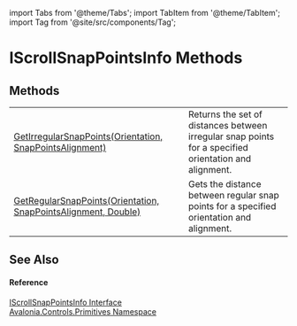 import Tabs from '@theme/Tabs'; 
import TabItem from '@theme/TabItem'; 
import Tag from '@site/src/components/Tag'; 

# IScrollSnapPointsInfo Methods




## Methods
<table>
<tr>
<td><a href="M_Avalonia_Controls_Primitives_IScrollSnapPointsInfo_GetIrregularSnapPoints">GetIrregularSnapPoints(Orientation, SnapPointsAlignment)</a></td>
<td>Returns the set of distances between irregular snap points for a specified orientation and alignment.</td>
</tr>
<tr>
<td><a href="M_Avalonia_Controls_Primitives_IScrollSnapPointsInfo_GetRegularSnapPoints">GetRegularSnapPoints(Orientation, SnapPointsAlignment, Double)</a></td>
<td>Gets the distance between regular snap points for a specified orientation and alignment.</td>
</tr>
</table>

## See Also


#### Reference
<a href="T_Avalonia_Controls_Primitives_IScrollSnapPointsInfo">IScrollSnapPointsInfo Interface</a>  
<a href="N_Avalonia_Controls_Primitives">Avalonia.Controls.Primitives Namespace</a>  
